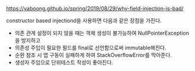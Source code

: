 https://yaboong.github.io/spring/2019/08/29/why-field-injection-is-bad/

constructor based injectiond을 사용하면 다음과 같은 장점을 가진다.

- 의존 관계 설정이 되지 않을 때는 객체 생성이 불가능하여 NullPointerException을 방지하고
- 의존성 주입이 필요한 필드를 final로 선언함으로써 immutable해진다.
- 순환 참조 시 앱 구동이 실패하게 하여 StackOverflowError를 막아준다.
- 생성자 주입으로 단위테스트 작성이 좋아진다.
